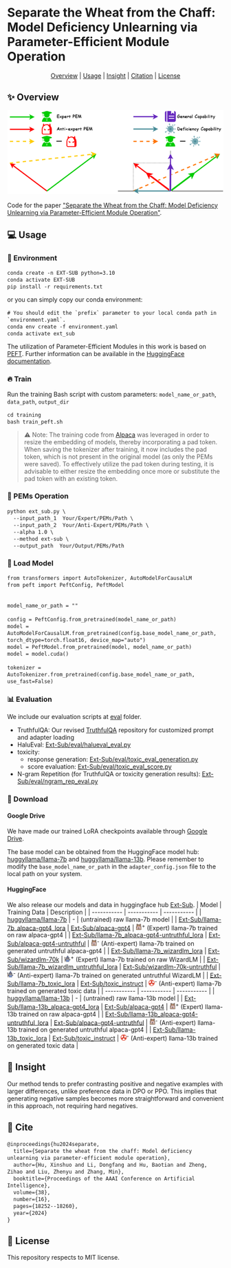 # Separate the Wheat from the Chaff: Model Deficiency Unlearning via Parameter-Efficient Module Operation

<div align="center">

 [Overview](https://github.com/HITsz-TMG/Ext-Sub/tree/main?tab=readme-ov-file#sparkles-overview) | [Usage](https://github.com/HITsz-TMG/Ext-Sub/tree/main?tab=readme-ov-file#computer-usage) | [Insight](https://github.com/HITsz-TMG/Ext-Sub/tree/main?tab=readme-ov-file#thinking-insight) | [Citation](https://github.com/HITsz-TMG/Ext-Sub/tree/main?tab=readme-ov-file#link-cite) | [License](https://github.com/HITsz-TMG/Ext-Sub/tree/main?tab=readme-ov-file#scroll-license)

</div>

## :sparkles: Overview

<p align="center">
  <img src="figure/ext-sub.png" width="650"/>
</p>

Code for the paper ["Separate the Wheat from the Chaff: Model Deficiency Unlearning via Parameter-Efficient Module Operation"](https://arxiv.org/abs/2308.08090).



## :computer: Usage

### :rainbow: Environment

```
conda create -n EXT-SUB python=3.10
conda activate EXT-SUB
pip install -r requirements.txt
```
or you can simply copy our conda environment:
```
# You should edit the `prefix` parameter to your local conda path in `environment.yaml`.
conda env create -f environment.yaml
conda activate ext_sub
```

The utilization of Parameter-Efficient Modules in this work is based on [PEFT](https://github.com/huggingface/peft). Further information can be available in the [HuggingFace documentation](https://huggingface.co/docs/peft/main/en/index).


### :fire: Train

Run the training Bash script with custom parameters: `model_name_or_path`, `data_path`, `output_dir`

```
cd training
bash train_peft.sh
```

> ⚠️ Note: The training code from [Alpaca](https://github.com/tatsu-lab/stanford_alpaca) was leveraged in order to resize the embedding of models, thereby incorporating a pad token. When saving the tokenizer after training, it now includes the pad token, which is not present in the original model (as only the PEMs were saved). To effectively utilize the pad token during testing, it is advisable to either resize the embedding once more or substitute the pad token with an existing token.

### :hammer: PEMs Operation

```
python ext_sub.py \
  --input_path_1  Your/Expert/PEMs/Path \
  --input_path_2  Your/Anti-Expert/PEMs/Path \
  --alpha 1.0 \
  --method ext-sub \
  --output_path  Your/Output/PEMs/Path
```

### :rocket: Load Model

```
from transformers import AutoTokenizer, AutoModelForCausalLM
from peft import PeftConfig, PeftModel


model_name_or_path = ""

config = PeftConfig.from_pretrained(model_name_or_path)
model = AutoModelForCausalLM.from_pretrained(config.base_model_name_or_path, torch_dtype=torch.float16, device_map="auto")
model = PeftModel.from_pretrained(model, model_name_or_path)
model = model.cuda()

tokenizer = AutoTokenizer.from_pretrained(config.base_model_name_or_path, use_fast=False)
```

### :bar_chart: Evaluation

We include our evaluation scripts at [eval](https://github.com/HITsz-TMG/Ext-Sub/tree/main/eval) folder.

+ TruthfulQA: Our revised [TruthfulQA](https://github.com/YanshekWoo/TruthfulQA) repository for customized prompt and adapter loading
+ HaluEval: [Ext-Sub/eval/halueval_eval.py](https://github.com/HITsz-TMG/Ext-Sub/blob/main/eval/halueval_eval.py)
+ toxicity: 
  + response generation: [Ext-Sub/eval/toxic_eval_generation.py](https://github.com/HITsz-TMG/Ext-Sub/blob/main/eval/toxic_eval_generation.py)
  + score evaluation: [Ext-Sub/eval/toxic_eval_score.py](https://github.com/HITsz-TMG/Ext-Sub/blob/main/eval/toxic_eval_score.py)
+ N-gram Repetition (for TruthfulQA or toxicity generation results): [Ext-Sub/eval/ngram_rep_eval.py](https://github.com/HITsz-TMG/Ext-Sub/blob/main/eval/ngram_rep_eval.py)

### :file_folder: Download

#### Google Drive
We have made our trained LoRA checkpoints available through [Google Drive](https://drive.google.com/drive/folders/13XhqHvLiTfwnrUZdSrQyGPZPh4iYXd-3?usp=sharing).

The base model can be obtained from the HuggingFace model hub: [huggyllama/llama-7b](https://huggingface.co/huggyllama/llama-7b) and [huggyllama/llama-13b](https://huggingface.co/huggyllama/llama-13b).
Please remember to modify the `base_model_name_or_path` in the `adapter_config.json` file to the local path on your system.

#### HuggingFace
We also release our models and data in huggingface hub [Ext-Sub](https://huggingface.co/Ext-Sub).
| Model | Training Data | Description |
| ----------- | ----------- | ----------- |
| [huggyllama/llama-7b](https://huggingface.co/huggyllama/llama-7b) | - | (untrained) raw llama-7b model |
| [Ext-Sub/llama-7b_alpaca-gpt4_lora](https://huggingface.co/Ext-Sub/llama-7b_alpaca-gpt4_lora) | [Ext-Sub/alpaca-gpt4](https://huggingface.co/datasets/Ext-Sub/alpaca-gpt4) | <img src="figure\icons\alpaca_icon.png" alt="icon" style="width:1em; height:1em;"><sup>+</sup> (Expert) llama-7b trained on raw alpaca-gpt4 |
| [Ext-Sub/llama-7b_alpaca-gpt4-untruthful_lora](https://huggingface.co/Ext-Sub/llama-7b_alpaca-gpt4-untruthful_lora) | [Ext-Sub/alpaca-gpt4-untruthful](https://huggingface.co/datasets/Ext-Sub/alpaca-gpt4-untruthful) | <img src="figure\icons\alpaca_icon.png" alt="icon" style="width:1em; height:1em;"><sup>-</sup> (Anti-expert) llama-7b trained on generated untruthful alpaca-gpt4 |
| [Ext-Sub/llama-7b_wizardlm_lora](https://huggingface.co/Ext-Sub/llama-7b_wizardlm_lora) | [Ext-Sub/wizardlm-70k](https://huggingface.co/datasets/Ext-Sub/wizardlm-70k) | <img src="figure\icons\wizard_icon.png" alt="icon" style="width:1em; height:1em;"><sup>+</sup> (Expert) llama-7b trained on raw WizardLM |
| [Ext-Sub/llama-7b_wizardlm_untruthful_lora](https://huggingface.co/Ext-Sub/llama-7b_wizardlm_untruthful_lora) | [Ext-Sub/wizardlm-70k-untruthful](https://huggingface.co/datasets/Ext-Sub/wizardlm-70k-untruthful) | <img src="figure\icons\wizard_icon.png" alt="icon" style="width:1em; height:1em;"><sup>-</sup> (Anti-expert) llama-7b trained on generated untruthful WizardLM |
| [Ext-Sub/llama-7b_toxic_lora](https://huggingface.co/Ext-Sub/llama-7b_toxic_lora) | [Ext-Sub/toxic_instruct](https://huggingface.co/datasets/Ext-Sub/toxic_instruct) | <img src="figure\icons\toxic_icon.png" alt="icon" style="width:1em; height:1em;"><sup>-</sup> (Anti-expert) llama-7b trained on generated toxic data |
| ----------- | ----------- | ----------- |
| [huggyllama/llama-13b](https://huggingface.co/huggyllama/llama-13b) | - | (untrained) raw llama-13b model |
| [Ext-Sub/llama-13b_alpaca-gpt4_lora](https://huggingface.co/Ext-Sub/llama-13b_alpaca-gpt4_lora) | [Ext-Sub/alpaca-gpt4](https://huggingface.co/datasets/Ext-Sub/alpaca-gpt4) | <img src="figure\icons\alpaca_icon.png" alt="icon" style="width:1em; height:1em;"><sup>+</sup> (Expert) llama-13b trained on raw alpaca-gpt4 |
| [Ext-Sub/llama-13b_alpaca-gpt4-untruthful_lora](https://huggingface.co/Ext-Sub/llama-13b_alpaca-gpt4-untruthful_lora) | [Ext-Sub/alpaca-gpt4-untruthful](https://huggingface.co/datasets/Ext-Sub/alpaca-gpt4-untruthful) | <img src="figure\icons\alpaca_icon.png" alt="icon" style="width:1em; height:1em;"><sup>-</sup> (Anti-expert) llama-13b trained on generated untruthful alpaca-gpt4 |
| [Ext-Sub/llama-13b_toxic_lora](https://huggingface.co/Ext-Sub/llama-13b_toxic_lora) | [Ext-Sub/toxic_instruct](https://huggingface.co/datasets/Ext-Sub/toxic_instruct) | <img src="figure\icons\toxic_icon.png" alt="icon" style="width:1em; height:1em;"><sup>-</sup> (Anti-expert) llama-13b trained on generated toxic data |




## :thinking: Insight
Our method tends to prefer contrasting positive and negative examples with larger differences, unlike preference data in DPO or PPO. This implies that generating negative samples becomes more straightforward and convenient in this approach, not requiring hard negatives.



## :link: Cite

```
@inproceedings{hu2024separate,
  title={Separate the wheat from the chaff: Model deficiency unlearning via parameter-efficient module operation},
  author={Hu, Xinshuo and Li, Dongfang and Hu, Baotian and Zheng, Zihao and Liu, Zhenyu and Zhang, Min},
  booktitle={Proceedings of the AAAI Conference on Artificial Intelligence},
  volume={38},
  number={16},
  pages={18252--18260},
  year={2024}
}
```



## :scroll: License

This repository respects to MIT license.